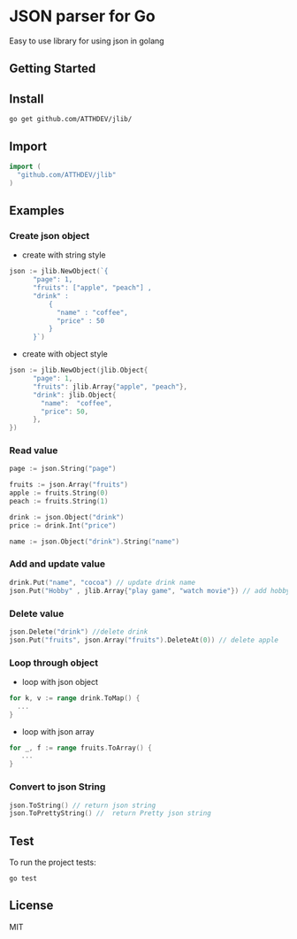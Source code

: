 # JSON parser for Go

Easy to use library for using json in golang

**Getting Started**
---

## Install

```shell
go get github.com/ATTHDEV/jlib/
```

## Import

```go
import (
  "github.com/ATTHDEV/jlib"
)
```

## Examples

### Create json object 

* create with string style

```go 
json := jlib.NewObject(`{ 
      "page": 1, 
      "fruits": ["apple", "peach"] ,
      "drink" : 
          {
            "name" : "coffee",
            "price" : 50
          }
      }`)
```

* create with object style

```go 
json := jlib.NewObject(jlib.Object{
      "page": 1,
      "fruits": jlib.Array{"apple", "peach"},
      "drink": jlib.Object{
        "name":  "coffee",
        "price": 50,
      },
})

```

### Read value
```go 
page := json.String("page")

fruits := json.Array("fruits")
apple := fruits.String(0)
peach := fruits.String(1)

drink := json.Object("drink")
price := drink.Int("price")

name := json.Object("drink").String("name")
```

### Add and update value
```go 
drink.Put("name", "cocoa") // update drink name
json.Put("Hobby" , jlib.Array{"play game", "watch movie"}) // add hobby
```

### Delete value
```go 
json.Delete("drink") //delete drink
json.Put("fruits", json.Array("fruits").DeleteAt(0)) // delete apple
```

### Loop through object

* loop with json object

```go
for k, v := range drink.ToMap() {
  ...
}
```

* loop with json array

```go
for _, f := range fruits.ToArray() {
   ...
}
```

### Convert to json String
```go 
json.ToString() // return json string
json.ToPrettyString() //  return Pretty json string
```

## Test
To run the project tests:

```shell
go test
```

**License**
---
MIT
